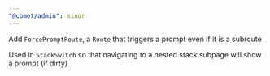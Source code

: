 ```yaml
---
"@comet/admin": minor
---
```


Add `ForcePromptRoute`, a `Route` that triggers a prompt even if it is a subroute

Used in `StackSwitch` so that navigating to a nested stack subpage will show a prompt (if dirty)